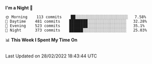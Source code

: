 <!--START_SECTION:waka-->
**I'm a Night 🦉** 

```text
🌞 Morning    113 commits    ██░░░░░░░░░░░░░░░░░░░░░░░   7.58% 
🌆 Daytime    481 commits    ████████░░░░░░░░░░░░░░░░░   32.28% 
🌃 Evening    523 commits    ████████░░░░░░░░░░░░░░░░░   35.1% 
🌙 Night      373 commits    ██████░░░░░░░░░░░░░░░░░░░   25.03%

```


📊 **This Week I Spent My Time On** 

```text
```


 Last Updated on 28/02/2022 18:43:44 UTC
<!--END_SECTION:waka-->

